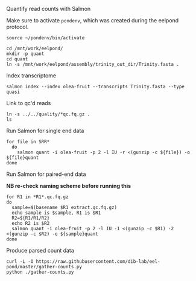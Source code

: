 Quantify read counts with Salmon

Make sure to activate `pondenv`, which was created during the eelpond protocol.
```
source ~/pondenv/bin/activate
```

```
cd /mnt/work/eelpond/
mkdir -p quant
cd quant
ln -s /mnt/work/eelpond/assembly/trinity_out_dir/Trinity.fasta .
```

Index transcriptome
```
salmon index --index olea-fruit --transcripts Trinity.fasta --type quasi
```

Link to qc'd reads
```
ln -s ../../quality/*qc.fq.gz .
ls
```  

Run Salmon for single end data
```
for file in SRR*
  do
    salmon quant -i olea-fruit -p 2 -l IU -r <(gunzip -c ${file}) -o ${file}quant
done
```

Run Salmon for paired-end data

**NB re-check naming scheme before running this**
```
for R1 in *R1*.qc.fq.gz
do
  sample=$(basename $R1 extract.qc.fq.gz)
  echo sample is $sample, R1 is $R1
  R2=${R1/R1/R2}
  echo R2 is $R2
  salmon quant -i olea-fruit -p 2 -l IU -1 <(gunzip -c $R1) -2 <(gunzip -c $R2) -o ${sample}quant
done
```

Produce parsed count data
```
curl -L -O https://raw.githubusercontent.com/dib-lab/eel-pond/master/gather-counts.py
python ./gather-counts.py
```
